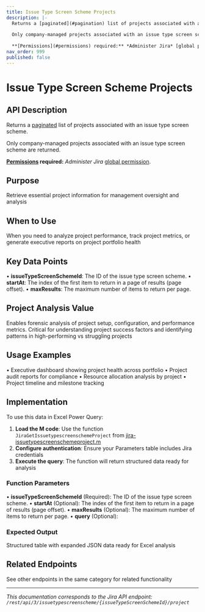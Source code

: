```yaml
---
title: Issue Type Screen Scheme Projects
description: |-
  Returns a [paginated](#pagination) list of projects associated with an issue type screen scheme.
  
  Only company-managed projects associated with an issue type screen scheme are returned.
  
  **[Permissions](#permissions) required:** *Administer Jira* [global permission](https://confluence.atlassian.com/x/x4dKLg).
nav_order: 999
published: false
---
```


# Issue Type Screen Scheme Projects

## API Description
Returns a [paginated](#pagination) list of projects associated with an issue type screen scheme.

Only company-managed projects associated with an issue type screen scheme are returned.

**[Permissions](#permissions) required:** *Administer Jira* [global permission](https://confluence.atlassian.com/x/x4dKLg).

## Purpose
Retrieve essential project information for management oversight and analysis

## When to Use
When you need to analyze project performance, track project metrics, or generate executive reports on project portfolio health

## Key Data Points
• **issueTypeScreenSchemeId**: The ID of the issue type screen scheme.
• **startAt**: The index of the first item to return in a page of results (page offset).
• **maxResults**: The maximum number of items to return per page.

## Project Analysis Value
Enables forensic analysis of project setup, configuration, and performance metrics. Critical for understanding project success factors and identifying patterns in high-performing vs struggling projects

## Usage Examples
• Executive dashboard showing project health across portfolio
• Project audit reports for compliance
• Resource allocation analysis by project
• Project timeline and milestone tracking

## Implementation
To use this data in Excel Power Query:

1. **Load the M code**: Use the function `JiraGetIssuetypescreenschemeProject` from [jira-issuetypescreenschemeproject.m](../assets/jira-issuetypescreenschemeproject.m)
2. **Configure authentication**: Ensure your Parameters table includes Jira credentials
3. **Execute the query**: The function will return structured data ready for analysis

### Function Parameters
• **issueTypeScreenSchemeId** (Required): The ID of the issue type screen scheme.
• **startAt** (Optional): The index of the first item to return in a page of results (page offset).
• **maxResults** (Optional): The maximum number of items to return per page.
• **query** (Optional): 

### Expected Output
Structured table with expanded JSON data ready for Excel analysis

## Related Endpoints
See other endpoints in the same category for related functionality

---
*This documentation corresponds to the Jira API endpoint: `/rest/api/3/issuetypescreenscheme/{issueTypeScreenSchemeId}/project`*
